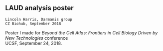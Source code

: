 
## LAUD analysis poster

`Lincoln Harris, Darmanis group`           
`CZ Biohub, September 2018`  

Poster I made for *Beyond the Cell Atlas: Frontiers in Cell Biology Driven by New Technologies* conference              
UCSF, September 24, 2018. 
